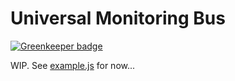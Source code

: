 # Universal Monitoring Bus

[![Greenkeeper badge](https://badges.greenkeeper.io/Qard/universal-monitoring-bus.svg)](https://greenkeeper.io/)

WIP. See [example.js](example.js) for now...
